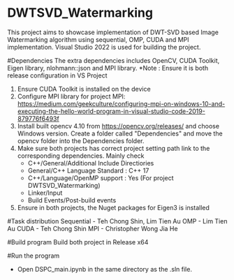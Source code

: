 # DWTSVD_Watermarking

This project aims to showcase implementation of DWT-SVD based Image Watermarking algorithm using sequential, OMP, CUDA and MPI implementation. 
Visual Studio 2022 is used for building the project. 

#Dependencies
The extra dependencies includes OpenCV, CUDA Toolkit, Eigen library, nlohmann::json and MPI library.
*Note : Ensure it is both release configuration in VS Project
1. Ensure CUDA Toolkit is installed on the device
2. Configure MPI library for project MPI: https://medium.com/geekculture/configuring-mpi-on-windows-10-and-executing-the-hello-world-program-in-visual-studio-code-2019-879776f6493f 
3. Install built opencv 4.10 from https://opencv.org/releases/ and choose Windows version. Create a folder called "Dependencies" and move the opencv folder into the Dependencies folder.
4. Make sure both projects has correct project setting path link to the corresponding dependencies. 
    Mainly check  
    - C++/General/Additional Include Directiories
    - General/C++ Language Standard :  C++ 17
    - C++/Language/OpenMP support :  Yes (For project DWTSVD_Watermarking)
    - Linker/Input
    - Build Events/Post-build events
5. Ensure in both projects, the Nuget packages for Eigen3 is installed

#Task distribution
Sequential - Teh Chong Shin, Lim Tien Au
OMP - Lim Tien Au
CUDA - Teh Chong Shin
MPI - Christopher Wong Jia He 

#Build program
Build both project in Release x64

#Run the program
- Open DSPC_main.ipynb in the same directory as the .sln file.